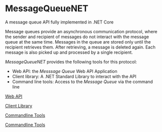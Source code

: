 # MessageQueueNET

A message queue API fully implemented in .NET Core

Message queues provide an asynchronous communication protocol, where the sender and recipient of messages do not interact with the message queue at the same time.
Messages in the queue are stored only until the recipient retrieves them. After retrieving, a message is deleted again.
Each message is also picked up and processed by a single recipient.

*MessageQueueNET* provides the following tools for this protocol:

* Web API: the *Messsage Queue* Web API Application
* Client library: A .NET Standard Library to interact with the API
* Command line tools: Access to the *Message Queue* via the command line

[Web API](./doc/api/api_en.md)

[Client Library](./doc/client/client_en.md)

[Commandline Tools](./doc/console/tools_en.md)

[Commandline Tools](./doc/queue-worker/queue-worker_en.md)